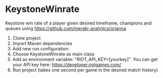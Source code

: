 # KeystoneWinrate
Keystone win rate of a player given desired timeframe, champions and queues using https://github.com/meraki-analytics/orianna

1. Clone project
2. Import Maven dependencies
3. Add new run configuration:
4. Choose KeystoneWinrate as main class
5. Add as environment variable: "RIOT_API_KEY=[yourkey]". You can get your API key here: https://developer.riotgames.com/
6. Run project (takes one second per game in the desired match history)
